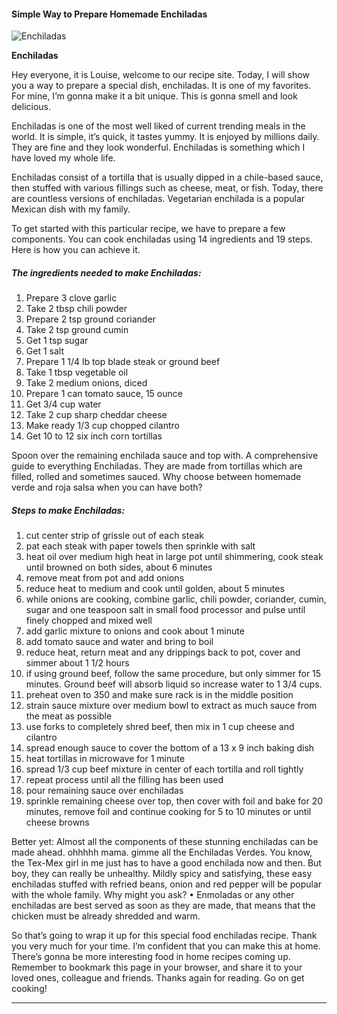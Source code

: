             

#### Simple Way to Prepare Homemade Enchiladas

![Enchiladas](https://img-global.cpcdn.com/recipes/32453851/751x532cq70/enchiladas-recipe-main-photo.jpg)

**Enchiladas**

Hey everyone, it is Louise, welcome to our recipe site. Today, I will show you a way to prepare a special dish, enchiladas. It is one of my favorites. For mine, I’m gonna make it a bit unique. This is gonna smell and look delicious.

Enchiladas is one of the most well liked of current trending meals in the world. It is simple, it’s quick, it tastes yummy. It is enjoyed by millions daily. They are fine and they look wonderful. Enchiladas is something which I have loved my whole life.

Enchiladas consist of a tortilla that is usually dipped in a chile-based sauce, then stuffed with various fillings such as cheese, meat, or fish. Today, there are countless versions of enchiladas. Vegetarian enchilada is a popular Mexican dish with my family.

To get started with this particular recipe, we have to prepare a few components. You can cook enchiladas using 14 ingredients and 19 steps. Here is how you can achieve it.

##### The ingredients needed to make Enchiladas:

1.  Prepare 3 clove garlic
2.  Take 2 tbsp chili powder
3.  Prepare 2 tsp ground coriander
4.  Take 2 tsp ground cumin
5.  Get 1 tsp sugar
6.  Get 1 salt
7.  Prepare 1 1/4 lb top blade steak or ground beef
8.  Take 1 tbsp vegetable oil
9.  Take 2 medium onions, diced
10.  Prepare 1 can tomato sauce, 15 ounce
11.  Get 3/4 cup water
12.  Take 2 cup sharp cheddar cheese
13.  Make ready 1/3 cup chopped cilantro
14.  Get 10 to 12 six inch corn tortillas

Spoon over the remaining enchilada sauce and top with. A comprehensive guide to everything Enchiladas. They are made from tortillas which are filled, rolled and sometimes sauced. Why choose between homemade verde and roja salsa when you can have both?

##### Steps to make Enchiladas:

1.  cut center strip of grissle out of each steak
2.  pat each steak with paper towels then sprinkle with salt
3.  heat oil over medium high heat in large pot until shimmering, cook steak until browned on both sides, about 6 minutes
4.  remove meat from pot and add onions
5.  reduce heat to medium and cook until golden, about 5 minutes
6.  while onions are cooking, combine garlic, chili powder, coriander, cumin, sugar and one teaspoon salt in small food processor and pulse until finely chopped and mixed well
7.  add garlic mixture to onions and cook about 1 minute
8.  add tomato sauce and water and bring to boil
9.  reduce heat, return meat and any drippings back to pot, cover and simmer about 1 1/2 hours
10.  if using ground beef, follow the same procedure, but only simmer for 15 minutes. Ground beef will absorb liquid so increase water to 1 3/4 cups.
11.  preheat oven to 350 and make sure rack is in the middle position
12.  strain sauce mixture over medium bowl to extract as much sauce from the meat as possible
13.  use forks to completely shred beef, then mix in 1 cup cheese and cilantro
14.  spread enough sauce to cover the bottom of a 13 x 9 inch baking dish
15.  heat tortillas in microwave for 1 minute
16.  spread 1/3 cup beef mixture in center of each tortilla and roll tightly
17.  repeat process until all the filling has been used
18.  pour remaining sauce over enchiladas
19.  sprinkle remaining cheese over top, then cover with foil and bake for 20 minutes, remove foil and continue cooking for 5 to 10 minutes or until cheese browns

Better yet: Almost all the components of these stunning enchiladas can be made ahead. ohhhhh mama. gimme all the Enchiladas Verdes. You know, the Tex-Mex girl in me just has to have a good enchilada now and then. But boy, they can really be unhealthy. Mildly spicy and satisfying, these easy enchiladas stuffed with refried beans, onion and red pepper will be popular with the whole family. Why might you ask? • Enmoladas or any other enchiladas are best served as soon as they are made, that means that the chicken must be already shredded and warm.

So that’s going to wrap it up for this special food enchiladas recipe. Thank you very much for your time. I’m confident that you can make this at home. There’s gonna be more interesting food in home recipes coming up. Remember to bookmark this page in your browser, and share it to your loved ones, colleague and friends. Thanks again for reading. Go on get cooking!

* * *